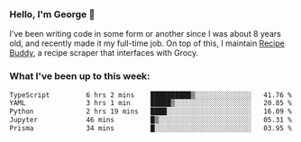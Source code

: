 ### Hello, I'm George 👋

I've been writing code in some form or another since I was about 8 years old, and recently made it my full-time job. On top of this, I maintain [Recipe Buddy](https://github.com/georgegebbett/recipe-buddy), a recipe scraper that interfaces with Grocy.  

<!--
**georgegebbett/georgegebbett** is a ✨ _special_ ✨ repository because its `README.md` (this file) appears on your GitHub profile.

Here are some ideas to get you started:

- 🔭 I’m currently working on ...
- 🌱 I’m currently learning ...
- 👯 I’m looking to collaborate on ...
- 🤔 I’m looking for help with ...
- 💬 Ask me about ...
- 📫 How to reach me: ...
- 😄 Pronouns: ...
- ⚡ Fun fact: ...
-->

### What I've been up to this week:
<!--START_SECTION:waka-->

```txt
TypeScript         6 hrs 2 mins    ██████████▒░░░░░░░░░░░░░░   41.76 %
YAML               3 hrs 1 min     █████▒░░░░░░░░░░░░░░░░░░░   20.85 %
Python             2 hrs 19 mins   ████░░░░░░░░░░░░░░░░░░░░░   16.09 %
Jupyter            46 mins         █▒░░░░░░░░░░░░░░░░░░░░░░░   05.31 %
Prisma             34 mins         █░░░░░░░░░░░░░░░░░░░░░░░░   03.95 %
```

<!--END_SECTION:waka-->
